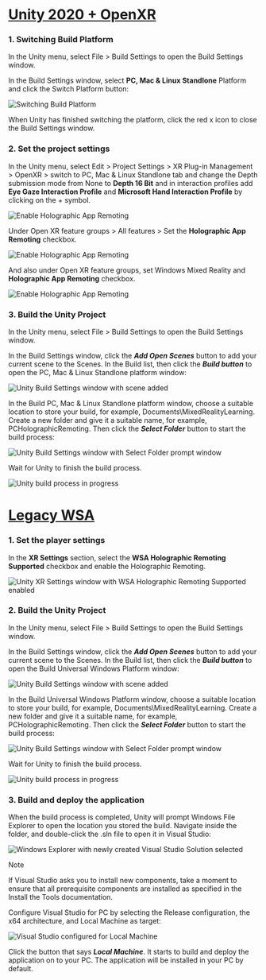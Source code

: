 # [Unity 2020 + OpenXR](#tab/openxr)

### 1. Switching Build Platform

In the Unity menu, select File > Build Settings to open the Build Settings window.

In the Build Settings window, select **PC, Mac & Linux Standlone** Platform and click the Switch Platform button:

![Switching Build Platform](../images/mrlearning-pc-holographic-remoting/Tutorial2-Section2-Step2-1.png)

When Unity has finished switching the platform, click the red x icon to close the Build Settings window.

### 2. Set the project settings

In the Unity menu, select Edit > Project Settings > XR Plug-in Management > OpenXR > switch to PC, Mac & Linux Standlone tab and change the Depth submission mode from None to **Depth 16 Bit** and in interaction profiles add **Eye Gaze Interaction Profile** and **Microsoft Hand Interaction Profile** by clicking on the + symbol.

![Enable Holographic App Remoting](../images/mrlearning-pc-holographic-remoting/Tutorial2-Section2-Step1-1.png)

Under Open XR feature groups > All features > Set the **Holographic App Remoting** checkbox.

![Enable Holographic App Remoting](../images/mrlearning-pc-holographic-remoting/Tutorial2-Section2-Step1-1.png)

And also under Open XR feature groups, set Windows Mixed Reality and **Holographic App Remoting** checkbox.

![Enable Holographic App Remoting](../images/mrlearning-pc-holographic-remoting/Tutorial2-Section2-Step1-1.png)

### 3. Build the Unity Project

In the Unity menu, select File > Build Settings to open the Build Settings window.

In the Build Settings window, click the ***Add Open Scenes*** button to add your current scene to the Scenes. In the Build list, then click the ***Build button*** to open the PC, Mac & Linux Standlone platform window:

![Unity Build Settings window with scene added](../images/mrlearning-pc-holographic-remoting/Tutorial2-Section2-Step2-1.png)

In the Build PC, Mac & Linux Standlone platform window, choose a suitable location to store your build, for example, Documents\MixedRealityLearning. Create a new folder and give it a suitable name, for example, PCHolographicRemoting. Then click the ***Select Folder*** button to start the build process:

![Unity Build Settings window with Select Folder prompt window](../images/mrlearning-pc-holographic-remoting/Tutorial2-Section2-Step2-2.png)

Wait for Unity to finish the build process.

![Unity build process in progress](../images/mrlearning-pc-holographic-remoting/Tutorial2-Section2-Step2-3.png)

# [Legacy WSA](#tab/wsa)

### 1. Set the player settings

In the **XR Settings** section, select the **WSA Holographic Remoting Supported** checkbox and enable the Holographic Remoting.

![Unity XR Settings window with WSA Holographic Remoting Supported enabled](../images/mrlearning-pc-holographic-remoting/Tutorial2-Section2-Step1-1.png)

### 2. Build the Unity Project

In the Unity menu, select File > Build Settings to open the Build Settings window.

In the Build Settings window, click the ***Add Open Scenes*** button to add your current scene to the Scenes. In the Build list, then click the ***Build button*** to open the Build Universal Windows Platform window:

![Unity Build Settings window with scene added](../images/mrlearning-pc-holographic-remoting/Tutorial2-Section2-Step2-1.png)

In the Build Universal Windows Platform window, choose a suitable location to store your build, for example, Documents\MixedRealityLearning. Create a new folder and give it a suitable name, for example, PCHolographicRemoting. Then click the ***Select Folder*** button to start the build process:

![Unity Build Settings window with Select Folder prompt window](../images/mrlearning-pc-holographic-remoting/Tutorial2-Section2-Step2-2.png)

Wait for Unity to finish the build process.

![Unity build process in progress](../images/mrlearning-pc-holographic-remoting/Tutorial2-Section2-Step2-3.png)

### 3. Build and deploy the application

When the build process is completed, Unity will prompt Windows File Explorer to open the location you stored the build. Navigate inside the folder, and double-click the .sln file to open it in Visual Studio:

![Windows Explorer with newly created Visual Studio Solution selected](../images/mrlearning-pc-holographic-remoting/Tutorial2-Section2-Step3-1.png)

> [!NOTE]
> If Visual Studio asks you to install new components, take a moment to ensure that all prerequisite components are installed as specified in the Install the Tools documentation.

Configure Visual Studio for PC by selecting the Release configuration, the x64 architecture, and Local Machine as target:

![Visual Studio configured for Local Machine](../images/mrlearning-pc-holographic-remoting/Tutorial2-Section2-Step3-2.png)

Click the button that says ***Local Machine***. It starts to build and deploy the application on to your PC. The application will be installed in your PC by default.
